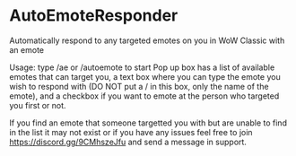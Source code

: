 # AutoEmoteResponder
Automatically respond to any targeted emotes on you in WoW Classic with an emote

Usage: type /ae or /autoemote to start
Pop up box has a list of available emotes that can target you, a text box where you can type the emote you wish to respond with (DO NOT put a / in this box, only the name of the emote), and a checkbox if you want to emote at the person who targeted you first or not.

If you find an emote that someone targetted you with but are unable to find in the list it may not exist or if you have any issues feel free to join https://discord.gg/9CMhszeJfu and send a message in support.
